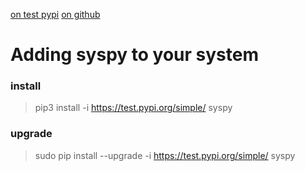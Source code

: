 [on test pypi](https://test.pypi.org/project/syspy/)
[on github](https://github.com/mrgarelli/PySys)

# Adding syspy to your system

### install
> pip3 install -i https://test.pypi.org/simple/ syspy

### upgrade
> sudo pip install --upgrade -i https://test.pypi.org/simple/ syspy
